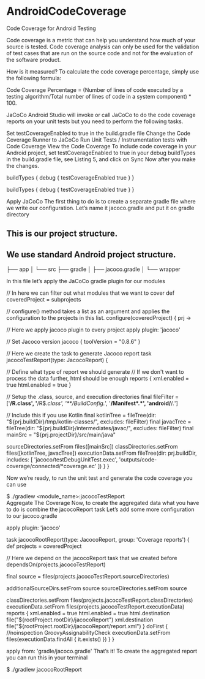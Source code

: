 # AndroidCodeCoverage

Code Coverage for Android Testing

Code coverage is a metric that can help you understand how much of your source is tested. Code coverage analysis can only be used for the validation of test cases that are run on the source code and not for the evaluation of the software product.

How is it measured?
To calculate the code coverage percentage, simply use the following formula:

Code Coverage Percentage = (Number of lines of code executed by a testing algorithm/Total number of lines of code in a system component) * 100.

JaCoCo
Android Studio will invoke or call JaCoCo to do the code coverage reports on your unit tests but you need to perform the following tasks.

Set testCoverageEnabled to true in the build.gradle file
Change the Code Coverage Runner to JaCoCo
Run Unit Tests / Instrumentation tests with Code Coverage
View the Code Coverage
To include code coverage in your Android project, set testCoverageEnabled to true in your debug buildTypes in the build.gradle file, see Listing 5, and click on Sync Now after you make the changes.


buildTypes {
    debug {
        testCoverageEnabled true
    }
}

buildTypes {
    debug {
        testCoverageEnabled true
    }
}

Apply JaCoCo
The first thing to do is to create a separate gradle file where we write our configuration. Let’s name it jacoco.gradle and put it on gradle directory

## This is our project structure.
## We use standard Android project structure.

├── app 
│  └── src
├── gradle
│  ├── jacoco.gradle
│  └── wrapper

In this file let’s apply the JaCoCo gradle plugin for our modules


// In here we can filter out what modules that we want to cover
def coveredProject = subprojects

// configure() method takes a list as an argument and applies the configuration to the projects in this list.
configure(coveredProject) { prj -> 
 
 // Here we apply jacoco plugin to every project
 apply plugin: 'jacoco'

 // Set Jacoco version
 jacoco {
 toolVersion = "0.8.6"
 }

 // Here we create the task to generate Jacoco report
 task jacocoTestReport(type: JacocoReport) {

 // Define what type of report we should generate
 // If we don't want to process the data further, html should be enough
 reports {
 xml.enabled = true
 html.enabled = true
 }

 // Setup the .class, source, and execution directories
 final fileFilter = ['**/R.class', '**/R$*.class', '**/BuildConfig.*', '**/Manifest*.*', 'android/**/*.*']

 // Include this if you use Kotlin
 final kotlinTree = fileTree(dir: "${prj.buildDir}/tmp/kotlin-classes/", excludes: fileFilter)
 final javacTree = fileTree(dir: "${prj.buildDir}/intermediates/javac/", excludes: fileFilter)
 final mainSrc = "${prj.projectDir}/src/main/java"

 sourceDirectories.setFrom files([mainSrc])
 classDirectories.setFrom files([kotlinTree, javacTree])
 executionData.setFrom fileTree(dir: prj.buildDir, includes: [
 'jacoco/testDebugUnitTest.exec', 'outputs/code-coverage/connected/*coverage.ec'
 ])
 }
}



Now we’re ready, to run the unit test and generate the code coverage you can use



$ ./gradlew <module_name>:jacocoTestReport                                                                       
Aggregate The Coverage
Now, to create the aggregated data what you have to do is combine the jacocoReport task Let’s add some more configuration to our jacoco.gradle



apply plugin: 'jacoco'

task jacocoRootReport(type: JacocoReport, group: 'Coverage reports') {
 def projects = coveredProject

 // Here we depend on the jacocoReport task that we created before
 dependsOn(projects.jacocoTestReport)

 final source = files(projects.jacocoTestReport.sourceDirectories)

 additionalSourceDirs.setFrom source
 sourceDirectories.setFrom source

 classDirectories.setFrom files(projects.jacocoTestReport.classDirectories)
 executionData.setFrom files(projects.jacocoTestReport.executionData)
reports {
    xml.enabled = true
    html.enabled = true
    html.destination file("${rootProject.rootDir}/jacocoReport")
    xml.destination file("${rootProject.rootDir}/jacocoReport/report.xml")
}
doFirst { //noinspection GroovyAssignabilityCheck executionData.setFrom files(executionData.findAll { it.exists() }) 
} 
}

apply from: 'gradle/jacoco.gradle'
That’s it! To create the aggregated report you can run this in your terminal

$ ./gradlew jacocoRootReport
